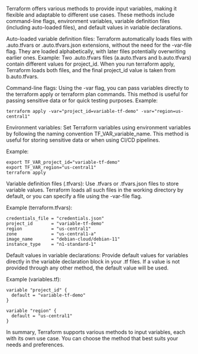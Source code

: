 Terraform offers various methods to provide input variables, making it flexible and adaptable to different use cases. These methods include command-line flags, environment variables, variable definition files (including auto-loaded files), and default values in variable declarations.

Auto-loaded variable definition files:
Terraform automatically loads files with .auto.tfvars or .auto.tfvars.json extensions, without the need for the -var-file flag. They are loaded alphabetically, with later files potentially overwriting earlier ones.
Example: Two .auto.tfvars files (a.auto.tfvars and b.auto.tfvars) contain different values for project_id. When you run terraform apply, Terraform loads both files, and the final project_id value is taken from b.auto.tfvars.

Command-line flags:
Using the -var flag, you can pass variables directly to the terraform apply or terraform plan commands. This method is useful for passing sensitive data or for quick testing purposes.
Example:


```terraform apply -var="project_id=variable-tf-demo" -var="region=us-central1"```

Environment variables:
Set Terraform variables using environment variables by following the naming convention TF_VAR_variable_name. This method is useful for storing sensitive data or when using CI/CD pipelines.

Example:


```
export TF_VAR_project_id="variable-tf-demo"
export TF_VAR_region="us-central1"
terraform apply
```

Variable definition files (.tfvars):
Use .tfvars or .tfvars.json files to store variable values. Terraform loads all such files in the working directory by default, or you can specify a file using the -var-file flag.

Example (terraform.tfvars):

```
credentials_file = "credentials.json"
project_id       = "variable-tf-demo"
region           = "us-central1"
zone             = "us-central1-a"
image_name       = "debian-cloud/debian-11"
instance_type    = "n1-standard-1"
```
Default values in variable declarations:
Provide default values for variables directly in the variable declaration block in your .tf files. If a value is not provided through any other method, the default value will be used.

Example (variables.tf):

```
variable "project_id" {
  default = "variable-tf-demo"
}

variable "region" {
  default = "us-central1"
}
```
In summary, Terraform supports various methods to input variables, each with its own use case. You can choose the method that best suits your needs and preferences.